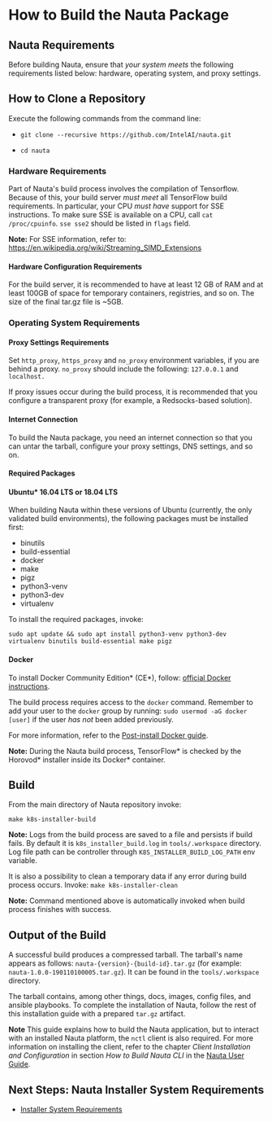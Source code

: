 
# How to Build the Nauta Package

## Nauta Requirements

Before building Nauta, ensure that _your system meets_ the following requirements listed below: hardware, operating system, and proxy settings. 

## How to Clone a Repository

Execute the following commands from the command line:

- `git clone --recursive https://github.com/IntelAI/nauta.git`

- `cd nauta`

### Hardware Requirements

Part of Nauta's build process involves the compilation of Tensorflow. Because of this, your build server _must meet_ all TensorFlow build requirements. In particular, your CPU _must have_ support for SSE instructions. To make sure SSE is available on a CPU, call `cat /proc/cpuinfo`. `sse sse2` should be listed in `flags` field.

**Note:** For SSE information, refer to: https://en.wikipedia.org/wiki/Streaming_SIMD_Extensions

#### Hardware Configuration Requirements 

For the build server, it is recommended to have at least 12 GB of RAM and at least 100GB of space for temporary containers, registries, and so on. The size of the final tar.gz file is ~5GB.

### Operating System Requirements

#### Proxy Settings Requirements 

Set `http_proxy`, `https_proxy` and `no_proxy` environment variables, if you are behind a proxy. `no_proxy` should include the following: `127.0.0.1` and `localhost.`

If proxy issues occur during the build process, it is recommended that you configure a transparent proxy (for example, a Redsocks-based solution).

#### Internet Connection 

To build the Nauta package, you need an internet connection so that you can untar the tarball, configure your proxy settings, DNS settings, and so on.

#### Required Packages

#### Ubuntu* 16.04 LTS or 18.04 LTS

When building Nauta within these versions of Ubuntu (currently, the only validated build environments), the following packages must be installed first:

- binutils
- build-essential
- docker
- make
- pigz
- python3-venv
- python3-dev
- virtualenv

To install the required packages, invoke:

`sudo apt update && sudo apt install python3-venv python3-dev virtualenv binutils build-essential make pigz`

#### Docker 

To install Docker Community Edition* (CE*), follow: [official Docker instructions](https://docs.docker.com/install/linux/docker-ce/ubuntu/).

The build process requires access to the `docker` command. Remember to add your user to the `docker` group by running: `sudo usermod -aG docker [user]` if the user _has not_ been added previously. 

For more information, refer to the [Post-install Docker guide](https://docs.docker.com/install/linux/linux-postinstall).

**Note:**  During the Nauta build process, TensorFlow* is checked by the Horovod* installer inside its Docker* container. 

## Build 

From the main directory of Nauta repository invoke: 

`make k8s-installer-build`

**Note:** Logs from the build process are saved to a file and persists if build fails. By default it is `k8s_installer_build.log` in `tools/.workspace` directory. Log file path can be controller through `K8S_INSTALLER_BUILD_LOG_PATH` env variable.

It is also a possibility to clean a temporary data if any error during build process occurs. Invoke:
`make k8s-installer-clean`

**Note:** Command mentioned above is automatically invoked when build process finishes with success.

## Output of the Build

A successful build produces a compressed tarball. The tarball's name appears as follows: `nauta-{version}-{build-id}.tar.gz` (for example: `nauta-1.0.0-190110100005.tar.gz`). It can be found in the `tools/.workspace` directory.  

The tarball contains, among other things, docs, images, config files, and ansible playbooks. To complete the installation of Nauta, follow the rest of this installation guide with a prepared `tar.gz` artifact.

**Note** This guide explains how to build the Nauta application, but to interact with an installed Nauta platform, the `nctl` client is also required. For more information on installing the client, refer to the chapter _Client Installation and Configuration_ in section _How to Build Nauta CLI_ in the [Nauta User Guide](../../user-guide/actions/nctl.md).

## Next Steps: Nauta Installer System Requirements

* [Installer System Requirements](../Installer_System_Requirements/ISR.md)
